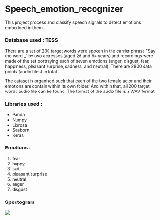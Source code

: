 <h1> Speech_emotion_recognizer</h1>
This project process and classify speech signals to detect emotions embedded in them. 

  
  
  <h3> Database used : TESS </h3>
  There are a set of 200 target words were spoken in the carrier phrase "Say the word _' by two actresses (aged 26 and 64 years) and recordings were made of the set portraying each of seven emotions (anger, disgust, fear, happiness, pleasant surprise, sadness, and neutral). There are 2800 data points (audio files) in total.

The dataset is organised such that each of the two female actor and their emotions are contain within its own folder. And within that, all 200 target words audio file can be found. The format of the audio file is a WAV format
  
  
  <h3>Libraries used : </h3>
  <ul>
    <li>Panda </li>
    <li> Numpy</li>
    <li>Librosa </li>
    <li> Seaborn </li>
    <li> Keras </li>
  </ul>
  
  <h3> Emotions : </h3>
  <ol>
    <li> fear</li>
    <li> happy</li>
    <li> sad</li>
    <li> pleasant surprise</li>
    <li> neutral </li>
    <li> anger</li>
    <li> disgust </li>
  </ol>
  
  
  <h3> Spectogram </h3> 
  
  <img src = "https://user-images.githubusercontent.com/92510385/213908098-0ced0412-fd3c-4254-8895-843aac32422a.JPG" >
  
  
  
  
